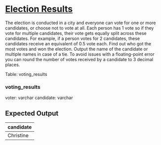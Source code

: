# [Election Results](https://platform.stratascratch.com/coding/2099-election-results?code_type=3)

The election is conducted in a city and everyone can vote for one or more candidates, or choose not to vote at all. Each person has 1 vote so if they vote for multiple candidates, their vote gets equally split across these candidates. For example, if a person votes for 2 candidates, these candidates receive an equivalent of 0.5 vote each.
Find out who got the most votes and won the election. Output the name of the candidate or multiple names in case of a tie. To avoid issues with a floating-point error you can round the number of votes received by a candidate to 3 decimal places.

Table: voting_results

### voting_results
voter: varchar
candidate: varchar 


## Expected Output
<div class="ResultsTable__container ExpectedOutput__results-table"><table class="ResultsTable__table"><thead><tr class="ResultsTable__header-row"><th class="ResultsTable__header-cell">candidate</th></tr></thead><tbody><tr class="ResultsTable__row "><td class="ResultsTable__cell">Christine </td></tr></tbody></table></div>

